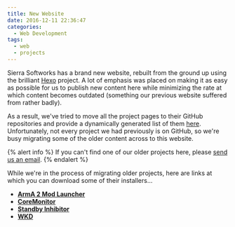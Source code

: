 ```yaml
---
title: New Website
date: 2016-12-11 22:36:47
categories:
  - Web Development
tags:
  - web
  - projects
---
```

Sierra Softworks has a brand new website, rebuilt from the ground up using the
brilliant [Hexo][hexo] project. A lot of emphasis was placed on making it as
easy as possible for us to publish new content here while minimizing the rate
at which content becomes outdated (something our previous website suffered
from rather badly).

As a result, we've tried to move all the project pages to their GitHub repositories
and provide a dynamically generated list of them [here](/projects/). Unfortunately,
not every project we had previously is on GitHub, so we're busy migrating some
of the older content across to this website.

{% alert info %}
If you can't find one of our older projects here, please
[send us an email](mailto:contact@sierrasoftworks.com).
{% endalert %}

<!--more-->

While we're in the process of migrating older projects, here are links at which
you can download some of their installers...

 - [**ArmA 2 Mod Launcher**](https://minio.sierrasoftworks.com/arma2ml/ArmA2ML.exe?X-Amz-Algorithm=AWS4-HMAC-SHA256&X-Amz-Credential=8XMGEXN5BATZATCT1KKL%2F20161212%2Fus-east-1%2Fs3%2Faws4_request&X-Amz-Date=20161212T083849Z&X-Amz-Expires=604800&X-Amz-SignedHeaders=host&X-Amz-Signature=15823395c45a27757dde4d1c529d26c1e5a2f1b48b4598dc53df6c371a270f4f)
 - [**CoreMonitor**](https://minio.sierrasoftworks.com/coremonitor/CoreMonitorSetup.exe?X-Amz-Algorithm=AWS4-HMAC-SHA256&X-Amz-Credential=8XMGEXN5BATZATCT1KKL%2F20161212%2Fus-east-1%2Fs3%2Faws4_request&X-Amz-Date=20161212T083746Z&X-Amz-Expires=604800&X-Amz-SignedHeaders=host&X-Amz-Signature=eae5da7d017b8d9d8ffb9e6ba70c0ab410b6665a9bbeb92858f71619d5e04ff7)
 - [**Standby Inhibitor**](https://minio.sierrasoftworks.com/standby-inhibitor/Standby%20Inhibitor%201.0.exe?X-Amz-Algorithm=AWS4-HMAC-SHA256&X-Amz-Credential=8XMGEXN5BATZATCT1KKL%2F20161212%2Fus-east-1%2Fs3%2Faws4_request&X-Amz-Date=20161212T083720Z&X-Amz-Expires=604800&X-Amz-SignedHeaders=host&X-Amz-Signature=51c49e8f64ff482db46decce3ed9c1a7a52720f5d12998d735b3493cdc866a44)
 - [**WKD**](https://minio.sierrasoftworks.com/wkd/WKDSetup.exe?X-Amz-Algorithm=AWS4-HMAC-SHA256&X-Amz-Credential=8XMGEXN5BATZATCT1KKL%2F20161212%2Fus-east-1%2Fs3%2Faws4_request&X-Amz-Date=20161212T083646Z&X-Amz-Expires=604800&X-Amz-SignedHeaders=host&X-Amz-Signature=4056d87134c3f6039825366ba8cf1113bffa3301dabfcd682ec2fa4d63be6a6e)


[hexo]: https://hexo.io